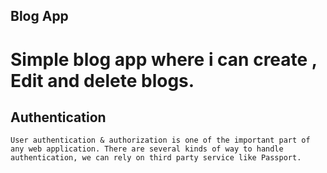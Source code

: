 ## Blog App
 # Simple blog app where i can create , Edit and delete blogs.

## Authentication
    User authentication & authorization is one of the important part of any web application. There are several kinds of way to handle authentication, we can rely on third party service like Passport.